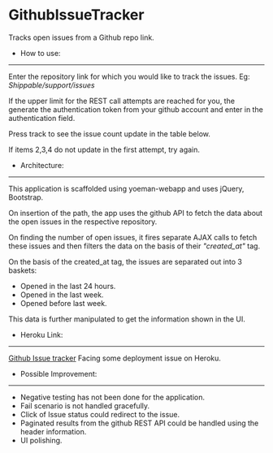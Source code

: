 # GithubIssueTracker
Tracks open issues from a Github repo link.

* How to use:
---------------
Enter the repository link for which you would like to track the issues.
Eg: *Shippable/support/issues*

If the upper limit for the REST call attempts are reached for you, the generate the authentication token from your github account and enter in the authentication field.

Press track to see the issue count update in the table below.

If items 2,3,4 do not update in the first attempt, try again.

* Architecture:
-----------------
This application is scaffolded using yoeman-webapp and uses jQuery, Bootstrap.

On insertion of the path, the app uses the github API to fetch the data about the open issues in the respective repository.

On finding the number of open issues, it fires separate AJAX calls to fetch these issues and then filters the data on the basis of their *"created_at"* tag.

On the basis of the created_at tag, the issues are separated out into 3 baskets:
- Opened in the last 24 hours.
- Opened in the last week.
- Opened before last week.

This data is further manipulated to get the information shown in the UI.

* Heroku Link:
--------------------
[Github Issue tracker](https://issue-tracker-heroku.herokuapp.com/)
 Facing some deployment issue on Heroku.

* Possible Improvement:
---------------------------
- Negative testing has not been done for the application.
- Fail scenario is not handled gracefully.
- Click of Issue status could redirect to the issue.
- Paginated results from the github REST API could be handled using the header information.
- UI polishing.
